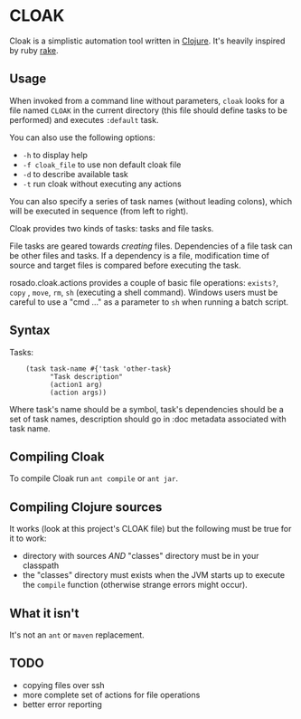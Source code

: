# CLOAK #

Cloak is a simplistic automation tool written in [Clojure][]. It's heavily
inspired by ruby [rake][].

Usage
----------

When invoked from a command line without parameters, `cloak` looks for
a file named `CLOAK` in the current directory (this file should define
tasks to be performed) and executes `:default` task.

You can also use the following options:

* `-h` to display help
* `-f cloak_file` to use non default cloak file
* `-d` to describe available task
* `-t` run cloak without executing any actions

You can also specify a series of task names (without leading colons),
which will be executed in sequence (from left to right).

Cloak provides two kinds of tasks: tasks and file tasks.

File tasks are geared towards *creating* files. Dependencies of a file
task can be other files and tasks. If a dependency is a file,
modification time of source and target files is compared before
executing the task.

rosado.cloak.actions provides a couple of basic file operations:
`exists?`, `copy` , `move`, `rm`, `sh` (executing a shell
command). Windows users must be careful to use a "cmd ..." as a
parameter to `sh` when running a batch script.

Syntax
----------

Tasks:

		(task task-name #{'task 'other-task}
			  "Task description"
			  (action1 arg)
			  (action args))

Where task's name should be a symbol, task's dependencies should be a
set of task names, description should go in :doc metadata associated with
task name.

Compiling Cloak
---------------

To compile Cloak run `ant compile` or `ant jar`.

Compiling Clojure sources
-------------------------

It works (look at this project's CLOAK file) but the following must be
true for it to work:

* directory with sources *AND* "classes" directory must be in your classpath
* the "classes" directory must exists when the JVM starts up to execute the `compile` function (otherwise strange errors might occur).

What it isn't
-------------

It's not an `ant` or `maven` replacement.

TODO
----------

* copying files over ssh
* more complete set of actions for file operations
* better error reporting

[rake]:http://rake.rubyforge.org/
[mylibs]:https://github.com/rosado/libs4clj/tree
[clojure]:http://clojure.org/
[contrib]:http://sourceforge.net/projects/clojure-contrib

